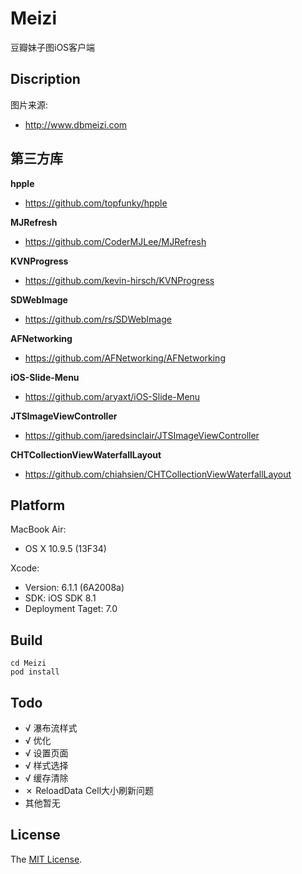 Meizi
=====

豆瓣妹子图iOS客户端

Discription
---
图片来源:

- http://www.dbmeizi.com

第三方库
---
**hpple**
 
- https://github.com/topfunky/hpple

**MJRefresh**

- https://github.com/CoderMJLee/MJRefresh

**KVNProgress**

- https://github.com/kevin-hirsch/KVNProgress

**SDWebImage**

- https://github.com/rs/SDWebImage

**AFNetworking**

- https://github.com/AFNetworking/AFNetworking

**iOS-Slide-Menu**

- https://github.com/aryaxt/iOS-Slide-Menu

**JTSImageViewController**

- https://github.com/jaredsinclair/JTSImageViewController

**CHTCollectionViewWaterfallLayout**

- https://github.com/chiahsien/CHTCollectionViewWaterfallLayout

Platform
---
MacBook Air:

- OS X 10.9.5 (13F34)

Xcode:

- Version: 6.1.1 (6A2008a)
- SDK: iOS SDK 8.1
- Deployment Taget: 7.0

Build
---

```
cd Meizi
pod install
```


Todo
---

- √ 瀑布流样式
- √ 优化
- √ 设置页面
- √ 样式选择
- √ 缓存清除
- ✗ ReloadData Cell大小刷新问题
- 其他暂无


## License

The [MIT License](LICENSE).
